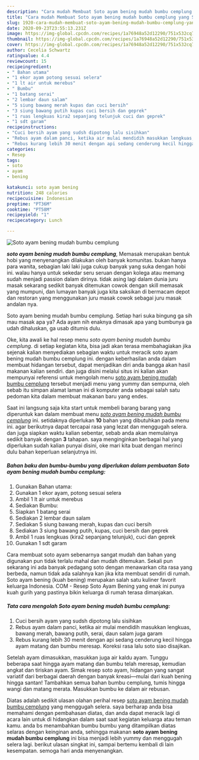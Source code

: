 ```yaml
---
description: "Cara mudah Membuat Soto ayam bening mudah bumbu cemplung yang Sempurna"
title: "Cara mudah Membuat Soto ayam bening mudah bumbu cemplung yang Sempurna"
slug: 1920-cara-mudah-membuat-soto-ayam-bening-mudah-bumbu-cemplung-yang-sempurna
date: 2020-09-23T23:55:13.231Z
image: https://img-global.cpcdn.com/recipes/1a76948a52d12290/751x532cq70/soto-ayam-bening-mudah-bumbu-cemplung-foto-resep-utama.jpg
thumbnail: https://img-global.cpcdn.com/recipes/1a76948a52d12290/751x532cq70/soto-ayam-bening-mudah-bumbu-cemplung-foto-resep-utama.jpg
cover: https://img-global.cpcdn.com/recipes/1a76948a52d12290/751x532cq70/soto-ayam-bening-mudah-bumbu-cemplung-foto-resep-utama.jpg
author: Cecelia Schwartz
ratingvalue: 4.4
reviewcount: 15
recipeingredient:
- " Bahan utama"
- "1 ekor ayam potong sesuai selera"
- "1 lt air untuk merebus"
- " Bumbu"
- "1 batang serai"
- "2 lembar daun salam"
- "5 siung bawang merah kupas dan cuci bersih"
- "3 siung bawang putih kupas cuci bersih dan geprek"
- "1 ruas lengkuas kira2 sepanjang telunjuk cuci dan geprek"
- "1 sdt garam"
recipeinstructions:
- "Cuci bersih ayam yang sudsh dipotong lalu sisihkan"
- "Rebus ayam dalam panci, ketika air mulai mendidih masukkan lengkuas, bawang merah, bawang putih, serai, daun salam juga garam"
- "Rebus kurang lebih 30 menit dengan api sedang cenderung kecil hingga ayam matang dan bumbu meresap. Koreksi rasa lalu soto siao disajikan."
categories:
- Resep
tags:
- soto
- ayam
- bening

katakunci: soto ayam bening 
nutrition: 248 calories
recipecuisine: Indonesian
preptime: "PT36M"
cooktime: "PT58M"
recipeyield: "1"
recipecategory: Lunch

---
```



![Soto ayam bening mudah bumbu cemplung](https://img-global.cpcdn.com/recipes/1a76948a52d12290/751x532cq70/soto-ayam-bening-mudah-bumbu-cemplung-foto-resep-utama.jpg)

<b><i>soto ayam bening mudah bumbu cemplung</i></b>, Memasak merupakan bentuk hobi yang menyenangkan dilakukan oleh banyak komunitas. bukan hanya para wanita, sebagian laki laki juga cukup banyak yang suka dengan hobi ini. walau hanya untuk sekedar seru seruan dengan kolega atau memang sudah menjadi passion dalam dirinya. tidak asing lagi dalam dunia juru masak sekarang sedikit banyak ditemukan cowok dengan skill memasak yang mumpuni, dan lumayan banyak juga kita saksikan di bermacam depot dan restoran yang menggunakan juru masak cowok sebagai juru masak andalan nya.

Soto ayam bening mudah bumbu cemplung. Setiap hari suka bingung ga sih mau masak apa ya? Ada ayam nih enaknya dimasak apa yang bumbunya ga udah dihaluskan, ga usab ditumis dulu.

Oke, kita awali ke hal resep menu <i>soto ayam bening mudah bumbu cemplung</i>. di setiap kegiatan kita, bisa jadi akan terasa membahagiakan jika sejenak kalian menyediakan sebagian waktu untuk meracik soto ayam bening mudah bumbu cemplung ini. dengan keberhasilan anda dalam membuat hidangan tersebut, dapat menjadikan diri anda bangga akan hasil makanan kalian sendiri. dan juga disini melalui situs ini kalian akan mempunyai referensi untuk mengolah menu <u>soto ayam bening mudah bumbu cemplung</u> tersebut menjadi menu yang yummy dan sempurna, oleh sebab itu simpan alamat laman ini di komputer anda sebagai salah satu pedoman kita dalam membuat makanan baru yang endes.


Saat ini langsung saja kita start untuk membeli barang barang yang diperuntuk kan dalam membuat menu <u><i>soto ayam bening mudah bumbu cemplung</i></u> ini. setidaknya diperlukan <b>10</b> bahan yang dibutuhkan pada menu ini. agar berikutnya dapat tercapai rasa yang lezat dan menggugah selera. dan juga siapkan waktu kalian sebentar, sebab anda akan memulainya sedikit banyak dengan <b>3</b> tahapan. saya menginginkan berbagai hal yang diperlukan sudah kalian punyai disini, oke mari kita buat dengan merinci dulu bahan keperluan selanjutnya ini.

<!--inarticleads1-->

##### Bahan baku dan bumbu-bumbu yang diperlukan dalam pembuatan Soto ayam bening mudah bumbu cemplung:

1. Gunakan  Bahan utama:
1. Gunakan 1 ekor ayam, potong sesuai selera
1. Ambil 1 lt air untuk merebus
1. Sediakan  Bumbu:
1. Siapkan 1 batang serai
1. Sediakan 2 lembar daun salam
1. Sediakan 5 siung bawang merah, kupas dan cuci bersih
1. Sediakan 3 siung bawang putih, kupas, cuci bersih dan geprek
1. Ambil 1 ruas lengkuas (kira2 sepanjang telunjuk), cuci dan geprek
1. Gunakan 1 sdt garam


Cara membuat soto ayam sebenarnya sangat mudah dan bahan yang digunakan pun tidak terlalu mahal dan mudah ditemukan. Sekali pun sekarang ini ada banyak pedagang soto dengan menawarkan cita rasa yang berbeda, namun tidak ada salahnya kan jika kita membuat sendiri di rumah. Soto ayam bening (kuah bening) merupakan salah satu kuliner favorit keluarga Indonesia. COM - Resep Soto Ayam Bening yang enak ini punya kuah gurih yang pastinya bikin keluarga di rumah terasa dimanjakan. 

<!--inarticleads2-->

##### Tata cara mengolah Soto ayam bening mudah bumbu cemplung:

1. Cuci bersih ayam yang sudsh dipotong lalu sisihkan
1. Rebus ayam dalam panci, ketika air mulai mendidih masukkan lengkuas, bawang merah, bawang putih, serai, daun salam juga garam
1. Rebus kurang lebih 30 menit dengan api sedang cenderung kecil hingga ayam matang dan bumbu meresap. Koreksi rasa lalu soto siao disajikan.


Setelah ayam dimasukkan, masukkan juga air kaldu ayam. Tunggu beberapa saat hingga ayam matang dan bumbu telah meresap, kemudian angkat dan tiriskan ayam. Simak resep soto ayam, hidangan yang sangat variatif dari berbagai daerah dengan banyak kreasi—mulai dari kuah bening hingga santan! Tambahkan semua bahan bumbu cemplung, tumis hingga wangi dan matang merata. Masukkan bumbu ke dalam air rebusan. 

Diatas adalah sedikit ulasan olahan perihal resep <u>soto ayam bening mudah bumbu cemplung</u> yang menggugah selera. saya berharap anda bisa memahami dengan pembahasan diatas, dan anda dapat meracik lagi di acara lain untuk di hidangkan dalam saat saat kegiatan keluarga atau teman kamu. anda bs menambahkan bumbu bumbu yang ditampilkan diatas selaras dengan keinginan anda, sehingga makanan <b>soto ayam bening mudah bumbu cemplung</b> ini bisa menjadi lebih yummy dan menggugah selera lagi. berikut ulasan singkat ini, sampai bertemu kembali di lain kesempatan. semoga hari anda menyenangkan.
